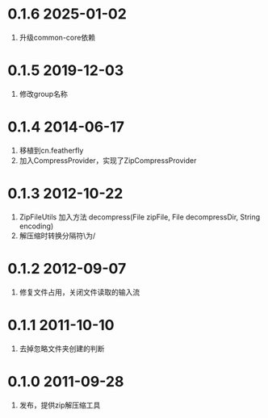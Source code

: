 
# 0.1.6 2025-01-02
1. 升级common-core依赖

# 0.1.5 2019-12-03
1. 修改group名称
   
# 0.1.4 2014-06-17 
1. 移植到cn.featherfly
2. 加入CompressProvider，实现了ZipCompressProvider
	
# 0.1.3 2012-10-22
1. ZipFileUtils 加入方法 decompress(File zipFile, File decompressDir, String encoding)
2. 解压缩时转换分隔符\为/

# 0.1.2 2012-09-07
1. 修复文件占用，关闭文件读取的输入流

# 0.1.1 2011-10-10
1. 去掉忽略文件夹创建的判断


# 0.1.0 2011-09-28
1. 发布，提供zip解压缩工具